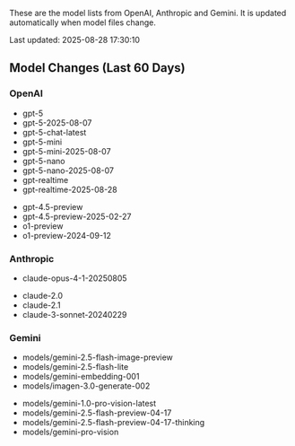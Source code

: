 These are the model lists from OpenAI, Anthropic and Gemini.
It is updated automatically when model files change.

Last updated: 2025-08-28 17:30:10

## Model Changes (Last 60 Days)

### OpenAI

+ gpt-5
+ gpt-5-2025-08-07
+ gpt-5-chat-latest
+ gpt-5-mini
+ gpt-5-mini-2025-08-07
+ gpt-5-nano
+ gpt-5-nano-2025-08-07
+ gpt-realtime
+ gpt-realtime-2025-08-28
- gpt-4.5-preview
- gpt-4.5-preview-2025-02-27
- o1-preview
- o1-preview-2024-09-12

### Anthropic

+ claude-opus-4-1-20250805
- claude-2.0
- claude-2.1
- claude-3-sonnet-20240229

### Gemini

+ models/gemini-2.5-flash-image-preview
+ models/gemini-2.5-flash-lite
+ models/gemini-embedding-001
+ models/imagen-3.0-generate-002
- models/gemini-1.0-pro-vision-latest
- models/gemini-2.5-flash-preview-04-17
- models/gemini-2.5-flash-preview-04-17-thinking
- models/gemini-pro-vision

